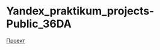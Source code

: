 # Yandex_praktikum_projects-Public_36DA

[Проект](https://github.com/MariannaMois/Yandex_praktikum_projects_36DA/tree/main/automation_9)

